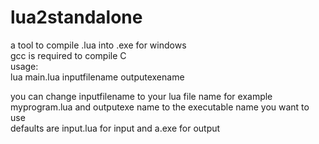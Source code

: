 # lua2standalone
a tool to compile .lua into .exe for windows  
gcc is required to compile C  
usage:  
lua main.lua inputfilename outputexename  

you can change inputfilename to your lua file name for example myprogram.lua and outputexe name to the executable name you want to use  
defaults are input.lua for input and a.exe for output  
